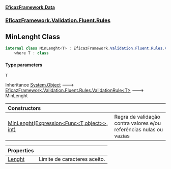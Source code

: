 #### [EficazFramework.Data](EficazFrameworkData.md 'EficazFramework Data')
### [EficazFramework.Validation.Fluent.Rules](EficazFrameworkData.md#EficazFramework.Validation.Fluent.Rules 'EficazFramework.Validation.Fluent.Rules')

## MinLenght<T> Class

```csharp
internal class MinLenght<T> : EficazFramework.Validation.Fluent.Rules.ValidationRule<T>
    where T : class
```
#### Type parameters

<a name='EficazFramework.Validation.Fluent.Rules.MinLenght_T_.T'></a>

`T`

Inheritance [System.Object](https://docs.microsoft.com/en-us/dotnet/api/System.Object 'System.Object') &#129106; [EficazFramework.Validation.Fluent.Rules.ValidationRule&lt;](EficazFramework.Validation.Fluent.Rules/ValidationRule_T_.md 'EficazFramework.Validation.Fluent.Rules.ValidationRule<T>')[T](EficazFramework.Validation.Fluent.Rules/MinLenght_T_.md#EficazFramework.Validation.Fluent.Rules.MinLenght_T_.T 'EficazFramework.Validation.Fluent.Rules.MinLenght<T>.T')[&gt;](EficazFramework.Validation.Fluent.Rules/ValidationRule_T_.md 'EficazFramework.Validation.Fluent.Rules.ValidationRule<T>') &#129106; MinLenght<T>

| Constructors | |
| :--- | :--- |
| [MinLenght(Expression&lt;Func&lt;T,object&gt;&gt;, int)](EficazFramework.Validation.Fluent.Rules/MinLenght_T_/MinLenght(Expression_Func_T,object__,int).md 'EficazFramework.Validation.Fluent.Rules.MinLenght<T>.MinLenght(System.Linq.Expressions.Expression<System.Func<T,object>>, int)') | Regra de validação contra valores e/ou referências nulas ou vazias |

| Properties | |
| :--- | :--- |
| [Lenght](EficazFramework.Validation.Fluent.Rules/MinLenght_T_/Lenght.md 'EficazFramework.Validation.Fluent.Rules.MinLenght<T>.Lenght') | Limite de caracteres aceito. |
